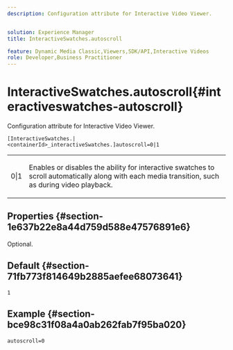 ```yaml
---
description: Configuration attribute for Interactive Video Viewer.


solution: Experience Manager
title: InteractiveSwatches.autoscroll

feature: Dynamic Media Classic,Viewers,SDK/API,Interactive Videos
role: Developer,Business Practitioner
---
```


# InteractiveSwatches.autoscroll{#interactiveswatches-autoscroll}

Configuration attribute for Interactive Video Viewer.

 `[InteractiveSwatches.|<containerId>_interactiveSwatches.]autoscroll=0|1`

<table id="table_441553CD34C94A58A9D7CBF772DEDDB6"> 
 <tbody> 
  <tr> 
   <td colname="col1"> <p> <span class="codeph"> 0|1</span> </p> </td> 
   <td colname="col2"> <p> Enables or disables the ability for interactive swatches to scroll automatically along with each media transition, such as during video playback. </p> </td> 
  </tr> 
 </tbody> 
</table>

## Properties {#section-1e637b22e8a44d759d588e47576891e6}

Optional.

## Default {#section-71fb773f814649b2885aefee68073641}

`1`

## Example {#section-bce98c31f08a4a0ab262fab7f95ba020}

```
autoscroll=0
```


